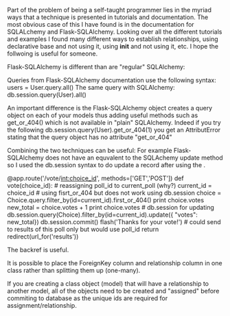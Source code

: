 Part of the problem of being a self-taught programmer lies in the myriad ways that a technique is presented in tutorials and documentation. The most obvious case of this I have found is in the documentation for SQLALchemy and Flask-SQLAlchemy. Looking over all the different tutorials and examples I found many different ways to establish relationships, using declarative base and not using it, using __init__ and not using it, etc. I hope the follwoing is useful for someone.

Flask-SQLAlchemy is different than are "regular" SQLAlchemy:

Queries from Flask-SQLAlchemy documentation use the following syntax:
users = User.query.all()
The same query with SQLAlchemy:
db.session.query(User).all()

An important difference is the Flask-SQLAlchemy object creates a query object on each of your models thus adding useful methods such as get_or_404() which is not available in "plain" SQLAlchemy. Indeed if you try the following
db.session.query(User).get_or_404(1) you get an AttributError stating that the query object has no attribute "get_or_404"

Combining the two techniques can be useful:
For example Flask-SQLAlchemy does not have an equvalent to the SQLAchemy update method so I used the db.session syntax to do update a record after using the .

@app.route('/vote/<int:choice_id>', methods=['GET','POST'])
def vote(choice_id):
    # reassigning poll_id  to current_poll (why?)
    current_id = choice_id
    # using fisrt_or_404 but does not work using db.session
    choice = Choice.query.filter_by(id=current_id).first_or_404()
    print choice.votes
    new_total = choice.votes + 1
    print choice.votes
    # db.session for updating
    db.session.query(Choice).filter_by(id=current_id).update({
        "votes": new_total})
    db.session.commit()
    flash('Thanks for your vote!')
    # could send to results of this poll only but would use poll_id
    return redirect(url_for('results'))

The backref is useful.

It is possible to place the ForeignKey column and relationship column in one class rather than splitting them up (one-many).

If you are creating a class object (model)  that will have a relationship to another model, all of the objects need to be created and "assigned" before commiting to database as the unique ids are required for assignment/relationship.
